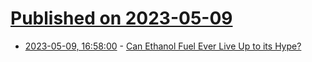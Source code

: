 # [Published on 2023-05-09](index.md)

* [2023-05-09, 16:58:00](https://soylentnews.org/article.pl?sid=23/05/08/1534201&from=rss) - [Can Ethanol Fuel Ever Live Up to its Hype?](https://soylentnews.org/article.pl?sid=23/05/08/1534201&from=rss)
